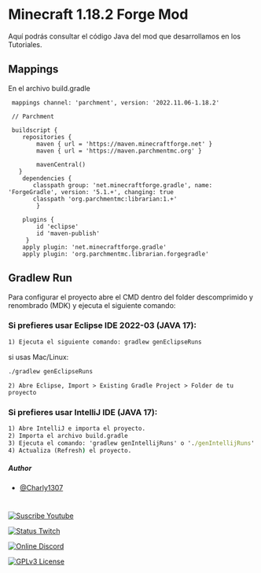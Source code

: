 # Minecraft 1.18.2 Forge Mod

Aquí podrás consultar el código Java del mod que desarrollamos en los Tutoriales.


## Mappings
En el archivo build.gradle

     mappings channel: 'parchment', version: '2022.11.06-1.18.2'
     
     // Parchment
     
     buildscript {
        repositories {
            maven { url = 'https://maven.minecraftforge.net' }
            maven { url = 'https://maven.parchmentmc.org' }

            mavenCentral()
       }
        dependencies {
           classpath group: 'net.minecraftforge.gradle', name: 'ForgeGradle', version: '5.1.+', changing: true
           classpath 'org.parchmentmc:librarian:1.+'
            } 
        
        plugins {
            id 'eclipse'
            id 'maven-publish'
         }
        apply plugin: 'net.minecraftforge.gradle'
        apply plugin: 'org.parchmentmc.librarian.forgegradle'

## Gradlew Run

Para configurar el proyecto abre el CMD dentro del folder descomprimido y renombrado (MDK) y ejecuta el siguiente comando:


### Si prefieres usar Eclipse IDE 2022-03 (JAVA 17):
```cmd
1) Ejecuta el siguiente comando: gradlew genEclipseRuns
```
si usas Mac/Linux:
```bash
./gradlew genEclipseRuns
```
```
2) Abre Eclipse, Import > Existing Gradle Project > Folder de tu proyecto
```
### Si prefieres usar IntelliJ IDE (JAVA 17):
```cmd
1) Abre IntelliJ e importa el proyecto.
2) Importa el archivo build.gradle
3) Ejecuta el comando: 'gradlew genIntellijRuns' o './genIntellijRuns'
4) Actualiza (Refresh) el proyecto.
```

##### Author

- [@Charly1307](https://www.youtube.com/@charly1307)
# 
[![Suscribe Youtube](https://img.shields.io/youtube/channel/subscribers/UCFNRfmKifPYOF9belzWIjow?color=red&label=Suscr%C3%ADbete&logo=youtube&logoColor=white&style=for-the-badge)](https://www.youtube.com/@charly1307)

[![Status Twitch](https://img.shields.io/twitch/status/idarkcharly?color=red&logo=twitch&logoColor=white&style=for-the-badge)](https://www.twitch.tv/charly1307)

[![Online Discord](https://img.shields.io/discord/955298687591010355?label=Discord&logo=Discord&logoColor=white&style=for-the-badge)](https://discord.gg/2tDNjSxH7N)

[![GPLv3 License](https://img.shields.io/badge/License-GPL%20v3-yellow.svg?&style=for-the-badge)](https://opensource.org/licenses/)
